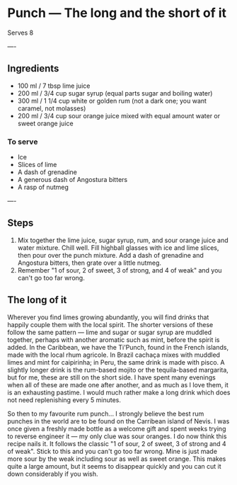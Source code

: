 # Punch — The long and the short of it

Serves 8

—-

## Ingredients

* 100 ml / 7 tbsp lime juice
* 200 ml / 3/4 cup sugar syrup (equal parts sugar and boiling water)
* 300 ml / 1 1/4 cup white or golden rum (not a dark one; you want caramel, not molasses)
* 200 ml / 3/4 cup sour orange juice mixed with equal amount water or sweet orange juice

### To serve
* Ice
* Slices of lime
* A dash of grenadine
* A generous dash of Angostura bitters
* A rasp of nutmeg

—-

## Steps

1.  Mix together the lime juice, sugar syrup, rum, and sour orange juice and water mixture. Chill well. Fill highball glasses with ice and lime slices, then pour over the punch mixture. Add a dash of grenadine and Angostura bitters, then grate over a little nutmeg.
2.  Remember "1 of sour, 2 of sweet, 3 of strong, and 4 of weak" and you can't go too far wrong.

## The long of it

Wherever you find limes growing abundantly, you will find drinks that happily couple them with the local spirit. The shorter versions of these follow the same pattern — lime and sugar or sugar syrup are muddled together, perhaps with another aromatic such as mint, before the spirit is added. In the Caribbean, we have the Ti'Punch, found in the French islands, made with the local rhum agricole. In Brazil cachaça mixes with muddled limes and mint for caipirinha; in Peru, the same drink is made with pisco. A slightly longer drink is the rum-based mojito or the tequila-based margarita, but for me, these are still on the short side. I have spent many evenings when all of these are made one after another, and as much as I love them, it is an exhausting pastime. I would much rather make a long drink which does not need replenishing every 5 minutes.

So then to my favourite rum punch... I strongly believe the best rum punches in the world are to be found on the Carribean island of Nevis. I was once given a freshly made bottle as a welcome gift and spent weeks trying to reverse engineer it — my only clue was sour oranges. I do now think this recipe nails it. It follows the classic "1 of sour, 2 of sweet, 3 of strong and 4 of weak". Stick to this and you can't go too far wrong. Mine is just made more sour by the weak including sour as well as sweet orange. This makes quite a large amount, but it seems to disappear quickly and you can cut it down considerably if you wish.
